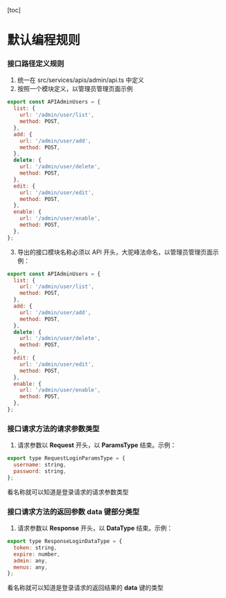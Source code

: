 [toc]

# 默认编程规则

### 接口路径定义规则

1. 统一在 src/services/apis/admin/api.ts 中定义
2. 按照一个模块定义，以管理员管理页面示例

```javascript
export const APIAdminUsers = {
  list: {
    url: '/admin/user/list',
    method: POST,
  },
  add: {
    url: '/admin/user/add',
    method: POST,
  },
  delete: {
    url: '/admin/user/delete',
    method: POST,
  },
  edit: {
    url: '/admin/user/edit',
    method: POST,
  },
  enable: {
    url: '/admin/user/enable',
    method: POST,
  },
};
```

3. 导出的接口模块名称必须以 API 开头，大驼峰法命名，以管理员管理页面示例：

```javascript
export const APIAdminUsers = {
  list: {
    url: '/admin/user/list',
    method: POST,
  },
  add: {
    url: '/admin/user/add',
    method: POST,
  },
  delete: {
    url: '/admin/user/delete',
    method: POST,
  },
  edit: {
    url: '/admin/user/edit',
    method: POST,
  },
  enable: {
    url: '/admin/user/enable',
    method: POST,
  },
};
```

### 接口请求方法的请求参数类型

1. 请求参数以 **Request** 开头，以 **ParamsType** 结束。示例：

```javascript
export type RequestLoginParamsType = {
  username: string,
  password: string,
};
```

看名称就可以知道是登录请求的请求参数类型

### 接口请求方法的返回参数 data 键部分类型

1. 请求参数以 **Response** 开头，以 **DataType** 结束。示例：

```javascript
export type ResponseLoginDataType = {
  token: string,
  expire: number,
  admin: any,
  menus: any,
};
```

看名称就可以知道是登录请求的返回结果的 **data** 键的类型
